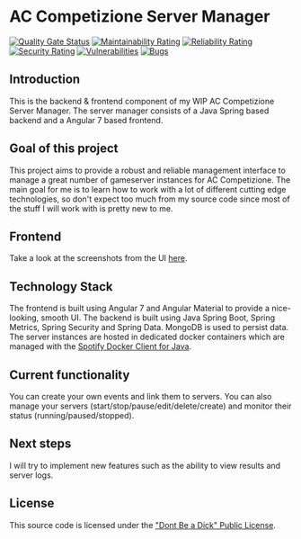 # AC Competizione Server Manager

[![Quality Gate Status](https://sonarcloud.io/api/project_badges/measure?project=grimsi_accservermanager&metric=alert_status)](https://sonarcloud.io/dashboard?id=grimsi_accservermanager) [![Maintainability Rating](https://sonarcloud.io/api/project_badges/measure?project=grimsi_accservermanager&metric=sqale_rating)](https://sonarcloud.io/dashboard?id=grimsi_accservermanager) [![Reliability Rating](https://sonarcloud.io/api/project_badges/measure?project=grimsi_accservermanager&metric=reliability_rating)](https://sonarcloud.io/dashboard?id=grimsi_accservermanager) [![Security Rating](https://sonarcloud.io/api/project_badges/measure?project=grimsi_accservermanager&metric=security_rating)](https://sonarcloud.io/dashboard?id=grimsi_accservermanager) [![Vulnerabilities](https://sonarcloud.io/api/project_badges/measure?project=grimsi_accservermanager&metric=vulnerabilities)](https://sonarcloud.io/dashboard?id=grimsi_accservermanager) [![Bugs](https://sonarcloud.io/api/project_badges/measure?project=grimsi_accservermanager&metric=bugs)](https://sonarcloud.io/dashboard?id=grimsi_accservermanager)

## Introduction
This is the backend & frontend component of my WIP AC Competizione Server Manager.
The server manager consists of a Java Spring based backend and a Angular 7 based frontend.

## Goal of this project
This project aims to provide a robust and reliable management interface to manage a great number of gameserver instances for AC Competizione.
The main goal for me is to learn how to work with a lot of different cutting edge technologies, so don't expect too much from my source code since most of the stuff I will work with is pretty new to me.

## Frontend
Take a look at the screenshots from the UI [here](https://github.com/grimsi/accservermanager-frontend).

## Technology Stack
The frontend is built using Angular 7 and Angular Material to provide a nice-looking, smooth UI.
The backend is built using Java Spring Boot, Spring Metrics, Spring Security and Spring Data.
MongoDB is used to persist data.
The server instances are hosted in dedicated docker containers which are managed with the [Spotify Docker Client for Java](https://github.com/spotify/docker-client).

## Current functionality
You can create your own events and link them to servers.
You can also manage your servers (start/stop/pause/edit/delete/create) and monitor their status (running/paused/stopped).

## Next steps
I will try to implement new features such as the ability to view results and server logs.

## License
This source code is licensed under the ["Dont Be a Dick" Public License](https://github.com/grimsi/accservermanager/blob/master/LICENSE).
